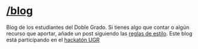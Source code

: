 [/blog](http://dgiim.github.com/blog)
====

Blog de los estudiantes del Doble Grado. Si tienes algo que contar o algún recurso que aportar, añade un post siguiendo las [reglas de estilo](http://dgiim.github.com/blog/styleguide). Este blog está participando en el [hackatón UGR](http://sl.ugr.es/hackathonugr)
